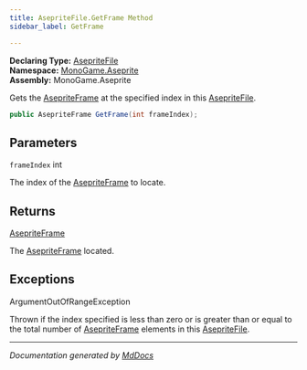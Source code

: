 ```yaml
---
title: AsepriteFile.GetFrame Method
sidebar_label: GetFrame

---
```


**Declaring Type:** [AsepriteFile](../)  
**Namespace:** [MonoGame.Aseprite](../../)  
**Assembly:** MonoGame.Aseprite

Gets the [AsepriteFrame](../../AsepriteTypes/AsepriteFrame/) at the specified index in this [AsepriteFile](../).

```csharp
public AsepriteFrame GetFrame(int frameIndex);
```

## Parameters

`frameIndex`  int

The index of the [AsepriteFrame](../../AsepriteTypes/AsepriteFrame/) to locate.

## Returns

[AsepriteFrame](../../AsepriteTypes/AsepriteFrame/)

The [AsepriteFrame](../../AsepriteTypes/AsepriteFrame/) located.

## Exceptions

ArgumentOutOfRangeException

Thrown if the index specified is less than zero or is greater than or equal to the total number of [AsepriteFrame](../../AsepriteTypes/AsepriteFrame/) elements in this [AsepriteFile](../).

___

*Documentation generated by [MdDocs](https://github.com/ap0llo/mddocs)*
